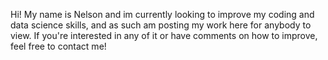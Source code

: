 Hi! My name is Nelson and im currently looking to improve my coding and data science skills, and as such am posting my work here for anybody to view.
If you're interested in any of it or have comments on how to improve, feel free to contact me!
